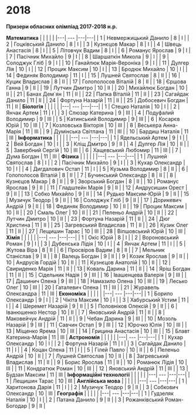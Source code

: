 # 2018

**Призери обласних олімпіад 2017-2018 н.р.**

**Математика**
|   |                      |   |   |
|---|          ---         |---|---|
| 1 | Невмержицький Данило | 8 | І |
| 2 | Гоцківський Данило | 8 | І |
| 3 | Кузнєцов Макар | 8 | І |
| 4 | Швець Анастасія | 8 | І |
| 5 | Літовчук Вадим | 8 | І |
| 6 | Романус Ярослав | 9 | І |
| 7 | Пасічник Михайло | 9 | І |
| 8 | Шаршаткін Микола | 9 | І |
| 9 | Солоджук Гліб | 9 | І |
| 10 | Ганайлюк Марія-Вероніка | 9 | І |
| 11 | Дулгер Лія | 10 | І |
| 12 | Процик Максим | 10 | І |
| 13 | Бродюк Михайло | 10 | І |
| 14 | Фединяк Володимир | 11 | І |
| 15 | Лушней Святослав | 8 | ІІ |
| 16 | Куцик Владислав | 8 | ІІ |
| 17 | Голополосов Віталій | 8 | ІІ |
| 18 | Єршова Ганна | 9 | ІІ |
| 19 | Лутчин Дмитро | 10 | ІІ |
| 20 | Михайлюк Богдан | 10 | ІІ |
| 21 | Банах Дем`ян | 11 | ІІ |
| 22 | Папка Віталій | 11 | ІІ |
| 23 | Сагайдак Данило | 11 | ІІ |
| 24 | Фортуна Назарій | 11 | ІІ |
| 25 | Добосевич Богдан | 11 | ІІ |
**Біологія**
|   |                      |   |   |
|---|          ---         |---|---|
| 1 | Стецко Наталія | 10 | І |
| 2 | Янчак Артем | 11 | І |
| 3 | Слюзар Катерина | 9 | ІІІ |
| 4 | Подуфалий Володимир | 9 | ІІІ |
| 5 | Катинський Володимир | 9 | ІІІ |
| 6 | Косарєв Юрій | 10 | ІІІ |
| 7 | Козловська Вікторія | 10 | ІІІ |
| 8 | Веськера Анна-Марія | 11 | ІІІ |
| 9 | Думінська Світлана | 11 | ІІІ |
| 10 | Бардиш Наталія | 11 | ІІІ |
**Інформатика**
|   |                      |   |   |
|---|          ---         |---|---|
| 1 | Ядельський Артем | 9 | І |
| 2 | Вей Богдан | 10 | І |
| 3 | Кліщ Дмитро | 9 | ІІ |
| 4 | Дулгер Лія | 10 | ІІ |
| 5 | Завербний Сергій | 10 | ІІІ |
| 6 | Хащевський Любомир | 11 | ІІІ |
| 7 | Дума Богдан | 11 | ІІІ |
**Фізика**
|   |                      |   |   |
|---|          ---         |---|---|
| 1 | Лушней Святослав | 8 | І |
| 2 | Пасічник Михайло | 9 | І |
| 3 | Кухар Олександр | 10 | І |
| 4 | Дигдалович Остап | 11 | І |
| 5 | Кузьма Володимир | 8 | ІІ |
| 6 | Голополосов Віталій | 8 | ІІ |
| 7 | Бучинський Олександр | 8 | ІІ |
| 8 | Кузнєцов Макар | 8 | ІІ |
| 9 | Зворський Богдан | 8 | ІІ |
| 10 | Романус Ярослав | 9 | ІІ |
| 11 | Гладштейн Марія | 9 | ІІ |
| 12 | Андрусишин Орест | 9 | ІІ |
| 13 | Собко Михайло | 9 | ІІ |
| 14 | Рудько Максим-Юрій | 9 | ІІ |
| 15 | Музичук Теодор | 9 | ІІ |
| 16 | Солоджук Гліб | 9 | ІІ |
| 17 | Дорикевич Андрій | 9 | ІІ |
| 18 | Фединяк Володимир | 10 | ІІ |
| 19 | Процик Максим | 10 | ІІ |
| 20 | Смаль Олег | 10 | ІІ |
| 21 | Пеленьо Андрій | 10 | ІІ |
| 22 | Лутчин Дмитро | 10 | ІІ |
| 23 | Фортуна Назарій | 11 | ІІ |
| 24 | Дюг Христина | 11 | ІІ |
| 25 | Загревський Владислав | 11 | ІІ |
| 26 | Кузик Олег | 11 | ІІ |
| 27 | Лещишин Тарас | 10 | ІІІ |
| 28 | Віпшовський Юрій | 10 | ІІІ |
**Хімія**
|   |                      |   |   |
|---|          ---         |---|---|
| 1 | Окіс Юрій | 8 | І |
| 2 | Вороновський Роман | 9 | І |
| 3 | Дубенська Лідія | 10 | І |
| 4 | Янчак Артем | 11 | І |
| 5 | Жутова Віра | 8 | ІІ |
| 6 | Просвіров Вадим | 8 | ІІ |
| 7 | Мельник Станіслав | 9 | ІІ |
| 8 | Валець Богдан | 9 | ІІ |
| 9 | Козик Ярослав | 9 | ІІ |
| 10 | Андрусів Гордій | 10 | ІІ |
| 11 | Кузнєцов Анатолій | 10 | ІІ |
| 12 | Свириденко Марія | 11 | ІІ |
| 13 | Коваль Дарина | 11 | ІІ |
| 14 | Яріш Богдан | 11 | ІІ |
| 15 | Сідельник Надія | 9 | ІІІ |
| 16 | Івашенцева Валерія | 9 | ІІІ |
| 17 | Дашинич Олена | 9 | ІІІ |
| 18 | Намазило Олена | 10 | ІІІ |
| 19 | Лесько Олег | 10 | ІІІ |
| 20 | Гаталевич Олена | 11 | ІІІ |
| 21 | Журавель Олександра | 11 | ІІІ |
**Економіка**
|   |                      |   |   |
|---|          ---         |---|---|
| 1 | Борило Олександр | 9 | І |
| 2 | Чікіта Максим | 10 | І |
| 3 | Хабурський Устим | 11 | І |
| 4 | Шеремет Назарій | 9 | ІІ |
| 5 | Половніков Олексій | 9 | ІІ |
| 6 | Іванюшенко Нестор | 10 | ІІ |
| 7 | Яновський Андрій | 11 | ІІ |
| 8 | Маковейчук Андрій | 11 | ІІ |
| 9 | Чебан Дарина | 9 | ІІІ |
| 10 | Мозоль Назарій | 9 | ІІІ |
| 11 | Савчин Остап | 9 | ІІІ |
| 12 | Юрочко Юлія | 10 | ІІІ |
| 13 | Міщенко Ярема | 10 | ІІІ |
| 14 | Грицина Анастасія | 10 | ІІІ |
| 15 | Блавт Катерина-Марія | 11 | ІІІ |
**Астрономія**
|   |                      |   |   |
|---|          ---         |---|---|
| 1 | Кухар Олександр | 10 | І |
| 2 | Фортуна Назарій | 11 | І |
| 3 | Сагайдак Данило | 11 | І |
| 4 | Коцан Олена | 11 | І |
| 5 | Гілей Павло | 10 | ІІ |
| 6 | Пеленьо Андрій | 10 | ІІ |
| 7 | Лушней Святослав | 10 | ІІ |
| 8 | Загревський Владислав | 11 | ІІ |
| 9 | Борис Ярослав | 11 | ІІ |
| 10 | Романюк Лідія | 10 | ІІІ |
| 11 | Кондратюк Роман | 10 | ІІІ |
| 12 | Яновський Андрій | 11 | ІІІ |
| 13 | Будзан Максим | 11 | ІІІ |
**Інформаційні технології**
|   |                      |   |   |
|---|          ---         |---|---|
| 1 | Лещишин Тарас | 10 | ІІІ |
**Англійська мова**
|   |                      |   |   |
|---|          ---         |---|---|
| 1 | Харитонова Дарія | 11 | І |
| 2 | Музичук Теодор | 9 | ІІ |
| 3 | Собкович Олександр | 10 | ІІІ |
**Географія**
|   |                      |   |   |
|---|          ---         |---|---|
| 1 | Гудзеляк Наталія | 10 | І |
| 2 | Патана Данило | 9 | ІІ |
| 3 | Рожанківський Роман-Богодар | 9 | ІІ |
